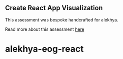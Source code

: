 ## Create React App Visualization

This assessment was bespoke handcrafted for alekhya.

Read more about this assessment [here](https://react.eogresources.com)
# alekhya-eog-react
